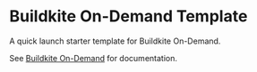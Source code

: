 # Buildkite On-Demand Template

A quick launch starter template for Buildkite On-Demand.

See [Buildkite On-Demand](https://github.com/keithduncan/buildkite-on-demand)
for documentation.
